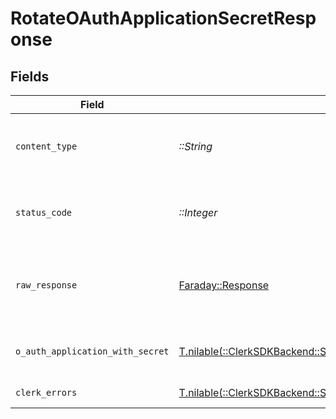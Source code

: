 # RotateOAuthApplicationSecretResponse


## Fields

| Field                                                                                                                 | Type                                                                                                                  | Required                                                                                                              | Description                                                                                                           |
| --------------------------------------------------------------------------------------------------------------------- | --------------------------------------------------------------------------------------------------------------------- | --------------------------------------------------------------------------------------------------------------------- | --------------------------------------------------------------------------------------------------------------------- |
| `content_type`                                                                                                        | *::String*                                                                                                            | :heavy_check_mark:                                                                                                    | HTTP response content type for this operation                                                                         |
| `status_code`                                                                                                         | *::Integer*                                                                                                           | :heavy_check_mark:                                                                                                    | HTTP response status code for this operation                                                                          |
| `raw_response`                                                                                                        | [Faraday::Response](https://www.rubydoc.info/gems/faraday/Faraday/Response)                                           | :heavy_check_mark:                                                                                                    | Raw HTTP response; suitable for custom response parsing                                                               |
| `o_auth_application_with_secret`                                                                                      | [T.nilable(::ClerkSDKBackend::Shared::OAuthApplicationWithSecret)](../../models/shared/oauthapplicationwithsecret.md) | :heavy_minus_sign:                                                                                                    | An OAuth application with client secret                                                                               |
| `clerk_errors`                                                                                                        | [T.nilable(::ClerkSDKBackend::Shared::ClerkErrors)](../../models/shared/clerkerrors.md)                               | :heavy_minus_sign:                                                                                                    | Authorization invalid                                                                                                 |